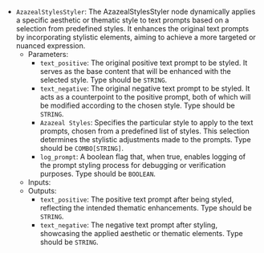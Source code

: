 - `AzazealStylesStyler`: The AzazealStylesStyler node dynamically applies a specific aesthetic or thematic style to text prompts based on a selection from predefined styles. It enhances the original text prompts by incorporating stylistic elements, aiming to achieve a more targeted or nuanced expression.
    - Parameters:
        - `text_positive`: The original positive text prompt to be styled. It serves as the base content that will be enhanced with the selected style. Type should be `STRING`.
        - `text_negative`: The original negative text prompt to be styled. It acts as a counterpoint to the positive prompt, both of which will be modified according to the chosen style. Type should be `STRING`.
        - `Azazeal Styles`: Specifies the particular style to apply to the text prompts, chosen from a predefined list of styles. This selection determines the stylistic adjustments made to the prompts. Type should be `COMBO[STRING]`.
        - `log_prompt`: A boolean flag that, when true, enables logging of the prompt styling process for debugging or verification purposes. Type should be `BOOLEAN`.
    - Inputs:
    - Outputs:
        - `text_positive`: The positive text prompt after being styled, reflecting the intended thematic enhancements. Type should be `STRING`.
        - `text_negative`: The negative text prompt after styling, showcasing the applied aesthetic or thematic elements. Type should be `STRING`.
